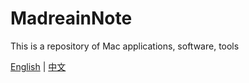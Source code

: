 # MadreainNote

This is a repository of Mac applications, software, tools

[English](Mac/Mac.md) | [中文](Mac/Mac-zh.md)
